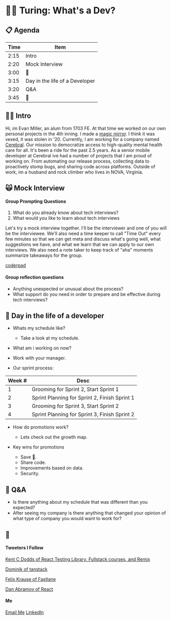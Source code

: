 # 👩‍💻 Turing: What's a Dev?

## 📋 Agenda
| Time 	| Item 	|
|-	|-	|
| 2:15 	| Intro 	|
| 2:20 	| Mock Interview 	|
| 3:00 	| 🍅 |
| 3:15 	| Day in the life of a Developer |
| 3:20 	| Q&A 	|
| 3:45 	| 👋	|

## 👨‍🎤 Intro
Hi, im Evan Miller, an alum from 1703 FE. At that time we worked on our own personal projects in the 4th inning. I made a [magic mirror](https://github.com/EvanSays/magic-mirror). I think it was vexed, it was stolen in '20. Currently, I am working for a company named [Cerebral](https://cerebral.com/). Our mission to democratize access to high-quality mental health care for all. It's been a ride for the past 2.5 years. As a senior mobile developer at Cerebral ive had a number of projects that I am proud of working on. From automating our release process, collecting data to proactively stomp bugs, and sharing code across platforms. Outside of work, im a husband and rock climber who lives in NOVA, Virginia.

## 🙀 Mock Interview

#### Group Prompting Questions
1. What do you already know about tech interviews?
2. What would you like to learn about tech interviews

Let's try a mock interview together. I'll be the interviewer and one of you will be the interviewee. We'll also need a time keeper to call "Time Out" every few minutes so that we can get meta and discuss what's going well, what suggestions we have, and what we learn that we can apply to our own interviews. We also need a note taker to keep track of "aha" moments summarize takeaways for the group.

[coderpad](https://coderpad.io/NJXTXX2R)

#### Group reflection questions
- Anything unexpected or unusual about the process?
- What support do you need in order to prepare and be effective during tech interviews?

## 📅 Day in the life of a developer

- Whats my schedule like?
  - Take a look at my schedule.

- What am i working on now?

- Work with your manager.

- Our sprint process:

| Week #  | Desc  |
|-	|-	|
| 1	 | Grooming for Sprint 2, Start Sprint 1 	|
| 2	 | Sprint Planning for Sprint 2, Finish Sprint 1  |
| 3	 | Grooming for Sprint 3, Start Sprint 2  |
| 4	 | Sprint Planning for Sprint 3, Finish Sprint 2 	|

- How do promotions work?
  - Lets check out the growth map.

- Key wins for promotions
  - Save 💸.
  - Share code.
  - Improvements based on data.
  - Security.

## 🤨 Q&A
- Is there anything about my schedule that was different than you expected?
- After seeing my company is there anything that changed your opinion of what type of company you would want to work for?

## 👋

#### Tweeters I Follow
[Kent C Dodds of React Testing Library, Fullstack courses, and Remix](https://twitter.com/kentcdodds)

[Dominik of tanstack](https://twitter.com/TkDodo)

[Felix Krause of Fastlane](https://twitter.com/KrauseFx)

[Dan Abramov of React](https://twitter.com/dan_abramov)

#### Me
[Email Me](mailto:hello@evansays.com)
[LinkedIn](https://www.linkedin.com/in/evansays/)
